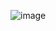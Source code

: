 ![image](https://user-images.githubusercontent.com/72289126/161432985-1a7639da-3285-415e-8586-3090a5880f4d.png)
